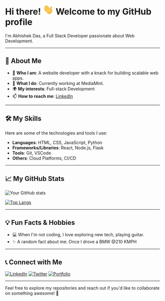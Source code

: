 # Hi there! <img src="https://raw.githubusercontent.com/ABSphreak/ABSphreak/master/gifs/Hi.gif" width="35"> Welcome to my GitHub profile

I'm Abhishek Das, a Full Stack Developer passionate about Web Development.

---

## 🚀 About Me

- 🌟 **Who I am**: A website developer with a knack for building scalable web apps.
- 🎯 **What I do**: Currently working at MediaMint.
- 🌍 **My interests**: Full-stack Development
- 📫 **How to reach me**: <a href="linkedin.com/in/abhishek-das-98038020b">LinkedIn</a>

---

## 🛠️ My Skills

Here are some of the technologies and tools I use:

- **Languages**: HTML, CSS, JavaScript, Python
- **Frameworks/Libraries**: React, Node.js, Flask
- **Tools**: Git, VSCode
- **Others**: Cloud Platforms, CI/CD

---

## 📈 My GitHub Stats

![Your GitHub stats](https://github-readme-stats.vercel.app/api?username=codecraftedbyabhi&show_icons=true&theme=radical)

[![Top Langs](https://github-readme-stats.vercel.app/api/top-langs/?username=codecraftedbyabhi&layout=compact&theme=radical)](https://github.com/anuraghazra/github-readme-stats)

---

## 💡 Fun Facts & Hobbies

- 💻 When I'm not coding, I love exploring new tech, playing guitar.
- ✨ A random fact about me: Once I drove a BMW @210 KMPH

---

## 📞 Connect with Me

[![LinkedIn](https://img.shields.io/badge/LinkedIn-blue?style=for-the-badge&logo=linkedin&logoColor=white)](https://linkedin.com/in/abhishek-das-98038020b) [![Twitter](https://img.shields.io/badge/Twitter-blue?style=for-the-badge&logo=twitter&logoColor=white)](https://twitter.com/your-username) [![Portfolio](https://img.shields.io/badge/Portfolio-black?style=for-the-badge&logo=firefox&logoColor=white)](https://your-portfolio.com)

---

Feel free to explore my repositories and reach out if you'd like to collaborate on something awesome! 🚀
